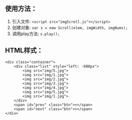## 使用方法：
1. 引入文件: `<script src="imgScroll.js"></script>`
2. 创建对象: `var s = new Scroll(elem, imgWidth, imgNums);`
3. 调用play方法: `s.play();`

## HTML样式：
```
<div class="container">
    <div class="list" style="left: -600px">
        <img src="img/5.jpg">
        <img src="img/1.jpg">
        <img src="img/2.jpg">
        <img src="img/3.jpg">
        <img src="img/4.jpg">
        <img src="img/5.jpg">
        <img src="img/1.jpg">
    </div>
    <span id="prev" class="btn"><</span>
    <span id="next" class="btn">></span>
</div>

```
